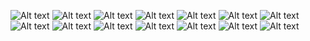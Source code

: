 ![Alt text](day5-01.png) ![Alt text](day5-02.png) ![Alt text](day5-03.png) ![Alt text](day5-04.png) ![Alt text](day5-05.png) ![Alt text](day5-06.png) ![Alt text](day5-07.png) ![Alt text](day5-08.png) ![Alt text](day5-09.png) ![Alt text](day5-10.png) ![Alt text](day5-11.png) ![Alt text](day5-12.png) ![Alt text](day5-13.png) ![Alt text](day5-14.png)